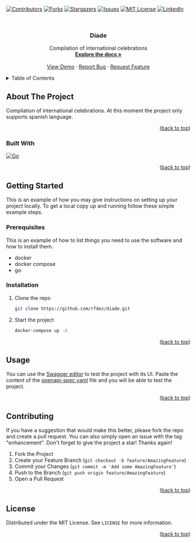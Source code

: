 <a name="readme-top"></a>

[![Contributors][contributors-shield]][contributors-url]
[![Forks][forks-shield]][forks-url]
[![Stargazers][stars-shield]][stars-url]
[![Issues][issues-shield]][issues-url]
[![MIT License][license-shield]][license-url]
[![LinkedIn][linkedin-shield]][linkedin-url]

<br />
<div align="center">
<h3 align="center">Diade</h3>

  <p align="center">
    Compilation of international celebrations
    <br />
    <a href="https://github.com/rfdez/diade"><strong>Explore the docs »</strong></a>
    <br />
    <br />
    <a href="https://github.com/rfdez/diade">View Demo</a>
    ·
    <a href="https://github.com/rfdez/diade/issues">Report Bug</a>
    ·
    <a href="https://github.com/rfdez/diade/issues">Request Feature</a>
  </p>
</div>

<details>
  <summary>Table of Contents</summary>
  <ol>
    <li>
      <a href="#about-the-project">About The Project</a>
      <ul>
        <li><a href="#built-with">Built With</a></li>
      </ul>
    </li>
    <li>
      <a href="#getting-started">Getting Started</a>
      <ul>
        <li><a href="#prerequisites">Prerequisites</a></li>
        <li><a href="#installation">Installation</a></li>
      </ul>
    </li>
    <li><a href="#usage">Usage</a></li>
    <li><a href="#contributing">Contributing</a></li>
    <li><a href="#license">License</a></li>
  </ol>
</details>

## About The Project

Compilation of international celebrations. At this moment the project only supports spanish language.

<p align="right">(<a href="#readme-top">back to top</a>)</p>

### Built With

[![Go][Go.dev]][Go-url]

<p align="right">(<a href="#readme-top">back to top</a>)</p>

## Getting Started

This is an example of how you may give instructions on setting up your project locally.
To get a local copy up and running follow these simple example steps.

### Prerequisites

This is an example of how to list things you need to use the software and how to install them.
* docker
* docker compose
* go

### Installation

1. Clone the repo
   ```sh
   git clone https://github.com/rfdez/diade.git
   ```
2. Start the project
   ```sh
   docker-compose up -d
   ```

<p align="right">(<a href="#readme-top">back to top</a>)</p>

## Usage

You can use the [Swagger editor](https://editor.swagger.io/) to test the project with its UI. Paste the content of the [openapi-spec.yaml](api/openapi-spec.yaml) file and you will be able to test the project.

<p align="right">(<a href="#readme-top">back to top</a>)</p>

## Contributing

If you have a suggestion that would make this better, please fork the repo and create a pull request. You can also simply open an issue with the tag "enhancement".
Don't forget to give the project a star! Thanks again!

1. Fork the Project
2. Create your Feature Branch (`git checkout -b feature/AmazingFeature`)
3. Commit your Changes (`git commit -m 'Add some AmazingFeature'`)
4. Push to the Branch (`git push origin feature/AmazingFeature`)
5. Open a Pull Request

<p align="right">(<a href="#readme-top">back to top</a>)</p>

## License

Distributed under the MIT License. See `LICENSE` for more information.

<p align="right">(<a href="#readme-top">back to top</a>)</p>

[contributors-shield]: https://img.shields.io/github/contributors/rfdez/diade.svg?style=for-the-badge
[contributors-url]: https://github.com/rfdez/diade/graphs/contributors
[forks-shield]: https://img.shields.io/github/forks/rfdez/diade.svg?style=for-the-badge
[forks-url]: https://github.com/rfdez/diade/network/members
[stars-shield]: https://img.shields.io/github/stars/rfdez/diade.svg?style=for-the-badge
[stars-url]: https://github.com/rfdez/diade/stargazers
[issues-shield]: https://img.shields.io/github/issues/rfdez/diade.svg?style=for-the-badge
[issues-url]: https://github.com/rfdez/diade/issues
[license-shield]: https://img.shields.io/github/license/rfdez/diade.svg?style=for-the-badge
[license-url]: https://github.com/rfdez/diade/blob/main/LICENSE
[linkedin-shield]: https://img.shields.io/badge/-LinkedIn-black.svg?style=for-the-badge&logo=linkedin&colorB=555
[linkedin-url]: https://linkedin.com/in/raul-fernandez-fernandez
[product-screenshot]: images/screenshot.png
[Go.dev]: https://img.shields.io/badge/go-000000?style=for-the-badge&logo=go&logoColor=white
[Go-url]: https://go.dev/
